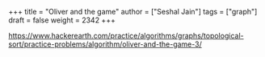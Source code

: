 +++
title = "Oliver and the game"
author = ["Seshal Jain"]
tags = ["graph"]
draft = false
weight = 2342
+++

<https://www.hackerearth.com/practice/algorithms/graphs/topological-sort/practice-problems/algorithm/oliver-and-the-game-3/>
